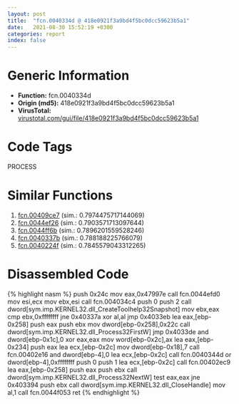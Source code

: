 ```yaml
---
layout: post
title:  "fcn.0040334d @ 418e0921f3a9bd4f5bc0dcc59623b5a1"
date:   2021-08-30 15:52:19 +0300
categories: report
index: false
---
```


# Generic Information
- **Function:** fcn.0040334d
- **Origin (md5):** 418e0921f3a9bd4f5bc0dcc59623b5a1
- **VirusTotal:** [virustotal.com/gui/file/418e0921f3a9bd4f5bc0dcc59623b5a1][virustotal_ref]

# Code Tags
<span class="tag" id="PROCESS">PROCESS</span>


# Similar Functions

1. [fcn.00409ce7][similar_1_ref] (sim.: 0.7974475717144069)
2. [fcn.0044ef26][similar_2_ref] (sim.: 0.7903571713097644)
3. [fcn.0044ff6b][similar_3_ref] (sim.: 0.7896201559528246)
4. [fcn.0040337b][similar_4_ref] (sim.: 0.788188225766079)
5. [fcn.0040224f][similar_5_ref] (sim.: 0.7845579043312265)


# Disassembled Code

{% highlight nasm %}
push 0x24c
mov eax,0x47997e
call fcn.0044efd0
mov esi,ecx
mov ebx,esi
call fcn.004034c4
push 0
push 2
call dword[sym.imp.KERNEL32.dll_CreateToolhelp32Snapshot]
mov ebx,eax
cmp ebx,0xffffffff
jne 0x40337a
xor al,al
jmp 0x4033eb
lea eax,[ebp-0x258]
push eax
push ebx
mov dword[ebp-0x258],0x22c
call dword[sym.imp.KERNEL32.dll_Process32FirstW]
jmp 0x4033de
and dword[ebp-0x1c],0
xor eax,eax
mov word[ebp-0x2c],ax
lea eax,[ebp-0x234]
push eax
lea ecx,[ebp-0x2c]
mov dword[ebp-0x18],7
call fcn.00402e16
and dword[ebp-4],0
lea ecx,[ebp-0x2c]
call fcn.0040344d
or dword[ebp-4],0xffffffff
push 0
push 1
lea ecx,[ebp-0x2c]
call fcn.00402ec9
lea eax,[ebp-0x258]
push eax
push ebx
call dword[sym.imp.KERNEL32.dll_Process32NextW]
test eax,eax
jne 0x403394
push ebx
call dword[sym.imp.KERNEL32.dll_CloseHandle]
mov al,1
call fcn.0044f053
ret 
{% endhighlight %}


[similar_1_ref]: /report/fcn.00409ce7@69b3c79878674ea715338a112bb5caa6
[similar_2_ref]: /report/fcn.0044ef26@ab923633032c47ff6d9c40ed36a40b2b
[similar_3_ref]: /report/fcn.0044ff6b@4fe38de7c6c86a1bad209560fa052231
[similar_4_ref]: /report/fcn.0040337b@0d7eb0bfa8278c92cad79678ce8bc0fd
[similar_5_ref]: /report/fcn.0040224f@ebf08d86df7e87eccb41dfc660766af7
[virustotal_ref]: https://www.virustotal.com/gui/file/418e0921f3a9bd4f5bc0dcc59623b5a1
